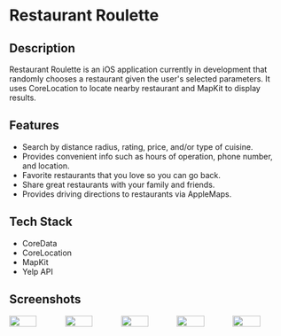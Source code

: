 # Restaurant Roulette


## Description 
Restaurant Roulette is an iOS application currently in development that randomly chooses a restaurant given the user's selected parameters. It uses CoreLocation to locate nearby restaurant and MapKit to display results.

## Features
* Search by distance radius, rating, price, and/or type of cuisine.
* Provides convenient info such as hours of operation, phone number, and location.
* Favorite restaurants that you love so you can go back.
* Share great restaurants with your family and friends.
* Provides driving directions to restaurants via AppleMaps. 

## Tech Stack
* CoreData 
* CoreLocation 
* MapKit 
* Yelp API

## Screenshots

<div style="display:flex;justify-content:center;">
<img width=49% src="https://user-images.githubusercontent.com/27315950/46247476-316efc00-c3c9-11e8-85ba-0809b628c1da.jpg"/>
<img width=49% src="https://user-images.githubusercontent.com/27315950/46247477-316efc00-c3c9-11e8-80f0-450bff72713a.jpg"/>

<img width=49% src="https://user-images.githubusercontent.com/27315950/46247478-316efc00-c3c9-11e8-9129-21dbde7817cc.jpg"/>
<img width=49% src="https://user-images.githubusercontent.com/27315950/46247480-32079280-c3c9-11e8-84dd-4606a0ef65e2.jpg"/>

<img width=49% src="https://user-images.githubusercontent.com/27315950/46247481-32079280-c3c9-11e8-883e-613f7215c749.jpg"/>

</div>

